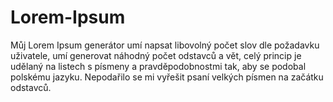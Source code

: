 # Lorem-Ipsum
Můj Lorem Ipsum generátor umí napsat libovolný počet slov dle požadavku uživatele, umí generovat náhodný počet odstavců a vět, celý princip je udělaný na listech s písmeny a pravděpodobnostmi tak, aby se podobal polskému jazyku. Nepodařilo se mi vyřešit psaní velkých písmen na začátku odstavců.
